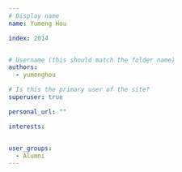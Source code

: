 ```yaml
---
# Display name
name: Yumeng Hou

index: 2014


# Username (this should match the folder name)
authors:
  - yumenghou

# Is this the primary user of the site?
superuser: true

personal_url: ""

interests:


user_groups:
  - Alumni
---
```

